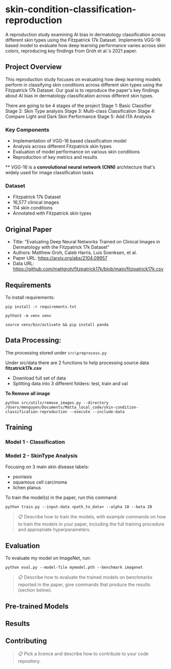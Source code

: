 # skin-condition-classification-reproduction
A reproduction study examining AI bias in dermatology classification across different skin types using the Fitzpatrick 17k Dataset. Implements VGG-16 based model to evaluate how deep learning performance varies across skin colors, reproducing key findings from Groh et al.'s 2021 paper.

## Project Overview
This reproduction study focuses on evaluating how deep learning models perform in classifying skin conditions across different skin types using the Fitzpatrick 17k Dataset. Our goal is to reproduce the paper's key findings about AI bias in dermatology classification across different skin types.

There are going to be 4 stages of the project
Stage 1: Basic Classifier  
Stage 2: Skin Type analysis
Stage 3: Multi-class Classification
Stage 4: Compare Light and Dark Skin Performance
Stage 5: Add ITA Analysis

### Key Components
- Implementation of VGG-16 based classification model
- Analysis across different Fitzpatrick skin types
- Evaluation of model performance on various skin conditions
- Reproduction of key metrics and results

** VGG-16 is a **convolutional neural network (CNN)** architecture that's widely used for image classification tasks

### Dataset
- Fitzpatrick 17k Dataset
- 16,577 clinical images
- 114 skin conditions
- Annotated with Fitzpatrick skin types

## Original Paper
- Title: "Evaluating Deep Neural Networks Trained on Clinical Images in Dermatology with the Fitzpatrick 17k Dataset"
- Authors: Matthew Groh, Caleb Harris, Luis Soenksen, et al.
- Paper URL: https://arxiv.org/abs/2104.09957
- Data URL: https://github.com/mattgroh/fitzpatrick17k/blob/main/fitzpatrick17k.csv

## Requirements

To install requirements:

```setup
pip install -r requirements.txt

python3 -m venv venv

source venv/bin/activate && pip install panda
```

## Data Processing:

The processing stored under ```src\preprocess.py```

Under src/data there are 2 functions to help processing source data **fitzatrick17k.csv**
- Download full set of data
- Splitting data into 3 different folders: test, train and val

**To Remove all image**

```
python src/utils/remove_images.py --directory /Users/mmnguyen/Documents/Matta_local_code/skin-condition-classification-reproduction --execute --include-data
```

## Training

### Model 1 - Classification

### Model 2 - SkinType Analysis

Focusing on 3 main skin disease labels:
- psoriasis
- squamous cell carcinoma
- lichen planus

To train the model(s) in the paper, run this command:

```train
python train.py --input-data <path_to_data> --alpha 10 --beta 20
```

>📋  Describe how to train the models, with example commands on how to train the models in your paper, including the full training procedure and appropriate hyperparameters.

## Evaluation

To evaluate my model on ImageNet, run:

```eval
python eval.py --model-file mymodel.pth --benchmark imagenet
```

>📋  Describe how to evaluate the trained models on benchmarks reported in the paper, give commands that produce the results (section below).

## Pre-trained Models



## Results



## Contributing

>📋  Pick a licence and describe how to contribute to your code repository. 
